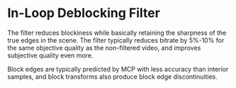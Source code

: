 # In-Loop Deblocking Filter

The filter reduces blockiness while basically retaining the sharpness of the true edges in the scene. The filter typically reduces bitrate by 5%-10% for the same objective quality as the non-filtered video, and improves subjective quality even more.



Block edges are typically predicted by MCP with less accuracy than interior samples, and block transforms also produce block edge discontinuities. 

